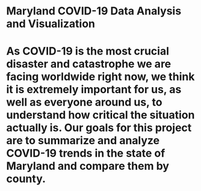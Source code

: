 # Maryland COVID-19 Data Analysis and Visualization

# As COVID-19 is the most crucial disaster and catastrophe we are facing worldwide right now, we think it is extremely important for us, as well as everyone around us, to understand how critical the situation actually is. Our goals for this project are to summarize and analyze COVID-19 trends in the state of Maryland and compare them by county.
